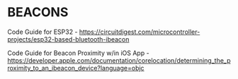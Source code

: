 # BEACONS

Code Guide for ESP32 - https://circuitdigest.com/microcontroller-projects/esp32-based-bluetooth-ibeacon

Code Guide for Beacon Proximity w/in iOS App - https://developer.apple.com/documentation/corelocation/determining_the_proximity_to_an_ibeacon_device?language=objc
